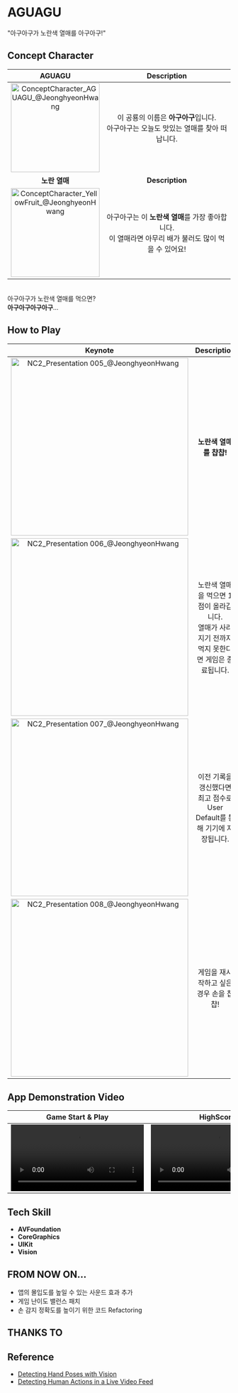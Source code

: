 # AGUAGU
"아구아구가 노란색 열매를 아구아구!"

## Concept Character

|AGUAGU|Description|
|:---:|:---:
|<img width="200" alt="ConceptCharacter_AGUAGU_@JeonghyeonHwang" src="https://user-images.githubusercontent.com/96641477/188483509-fbbc8aea-8c33-450e-89a6-efb0ba8404ed.png">|이 공룡의 이름은 **아구아구**입니다.<br/>아구아구는 오늘도 맛있는 열매를 찾아 떠납니다.|
|**노란 열매**|**Description**|
|<img width="200" alt="ConceptCharacter_YellowFruit_@JeonghyeonHwang" src="https://user-images.githubusercontent.com/96641477/188492150-de680294-d0d6-4dad-b7c5-1dd26cc0a6e3.png">|아구아구는 이 **노란색 열매**를 가장 좋아합니다.<br/> 이 열매라면 아무리 배가 불러도 많이 먹을 수 있어요!|

<br/>아구아구가 노란색 열매를 먹으면?<br/>**아구아구아구아구**...

## How to Play
|Keynote|Description|
|:---:|:---:|
|<img width="400" alt="NC2_Presentation 005_@JeonghyeonHwang" src="https://user-images.githubusercontent.com/96641477/188481548-f8b304ac-6297-498c-93ef-bf5a3782c891.png">|**노란색 열매를 챱챱!**|
|<img width="400" alt="NC2_Presentation 006_@JeonghyeonHwang" src="https://user-images.githubusercontent.com/96641477/188491292-7fb64cea-da98-4f0e-aba6-3d96acc4ae77.png">|노란색 열매을 먹으면 1점이 올라갑니다.</br>열매가 사라지기 전까지 먹지 못한다면 게임은 종료됩니다.|
|<img width="400" alt="NC2_Presentation 007_@JeonghyeonHwang" src="https://user-images.githubusercontent.com/96641477/188491298-8a1200f1-b1bf-4614-a8e9-ca54a78c95ad.png">|이전 기록을 갱신했다면 최고 점수로 User Default를 통해 기기에 저장됩니다.|
|<img width="400" alt="NC2_Presentation 008_@JeonghyeonHwang" src="https://user-images.githubusercontent.com/96641477/188491300-c1295a37-1c9b-4501-b022-715d15fdf7d1.png">|게임을 재시작하고 싶은 경우 손을 챱챱!|


## App Demonstration Video
|Game Start & Play|HighScore|Game Restart|
|:---:|:---:|:---:|
|![](https://user-images.githubusercontent.com/96641477/188490798-3882c941-5b53-447b-bf2e-3e181796bcb4.mp4)|![](https://user-images.githubusercontent.com/96641477/188490780-0fbd88a9-c972-4df3-911b-950530be3d35.mov)|![](https://user-images.githubusercontent.com/96641477/188490823-b8857e42-4f79-44a4-99ca-2437c5f7029c.mp4)|

## Tech Skill
- **AVFoundation**
- **CoreGraphics**
- **UIKit**
- **Vision**

## FROM NOW ON...
- 앱의 몰입도를 높일 수 있는 사운드 효과 추가
- 게임 난이도 밸런스 패치
- 손 감지 정확도를 높이기 위한 코드 Refactoring

## THANKS TO

## Reference
- [Detecting Hand Poses with Vision](https://developer.apple.com/documentation/vision/detecting_hand_poses_with_vision)
- [Detecting Human Actions in a Live Video Feed](https://developer.apple.com/documentation/createml/detecting_human_actions_in_a_live_video_feed)
